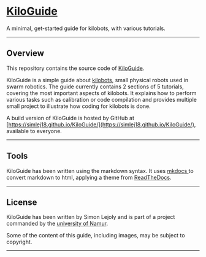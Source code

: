 # [KiloGuide](https://simlej18.github.io/KiloGuide/)
A minimal, get-started guide for kilobots, with various tutorials.

---
## Overview
This repository contains the source code of [KiloGuide](https://simlej18.github.io/KiloGuide/).

KiloGuide is a simple guide about [kilobots](https://www.kilobotics.com), small physical robots used in swarm robotics. The guide currently contains 2 sections of 5 tutorials, covering the most important aspects of kilobots. It explains how to perform various tasks such as calibration or code compilation and provides multiple small project to illustrate how coding for kilobots is done.

A build version of KiloGuide is hosted by GitHub at [https://simlej18.github.io/KiloGuide/](https://simlej18.github.io/KiloGuide/), available to everyone.

---
## Tools
KiloGuide has been written using the markdown syntax. It uses [mkdocs ](https://www.mkdocs.org)to convert markdown to html, applying a theme from [ReadTheDocs](https://readthedocs.org).

---
## License
KiloGuide has been written by Simon Lejoly and is part of a project commanded by the [university of Namur](https://www.unamur.be).

Some of the content of this guide, including images, may be subject to copyright.

---
